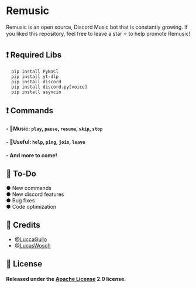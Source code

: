 
# Remusic

Remusic is an open source, Discord Music bot that is constantly growing. If you liked this repository, feel free to leave a star ⭐ to help promote Remusic!

## ❗ Required Libs

```
  pip install PyNaCl
  pip install yt-dlp
  pip install discord
  pip install discord.py[voice]
  pip install asyncio
```




## ❗ Commands
#### - 🎵Music: `play`, `pause`, `resume`, `skip`, `stop` 
#### - 🔎Useful: `help`, `ping`, `join`, `leave`
#### -  And more to come!
## 📝 To-Do
● New commands\
● New discord features \
● Bug fixes \
● Code optimization 




## 📜 Credits

- [@LuccaGullo](https://www.github.com/LuccaGullo)
- [@LucasWosch](https://github.com/LucasWosch)


## 📖 License

#### Released under the [Apache License](https://github.com/Spiderjockey02/Discord-Bot/blob/master/LICENSE) 2.0 license.
